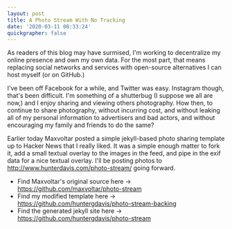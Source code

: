```yaml
---
layout: post
title: A Photo Stream With No Tracking
date: '2020-03-11 08:33:24'
quickgrapher: false
---
```




As readers of this blog may have surmised, I'm working to decentralize my online presence and own my own data. For the most part, that means replacing social networks and services with open-source alternatives I can host myself (or on GitHub.)

I've been off Facebook for a while, and Twitter was easy.  Instagram though, that's been difficult.  I'm something of a shutterbug (I suppose we all are now,) and I enjoy sharing and viewing others photography.  How then, to continue to share photography, without incurring cost, and without leaking all of my personal information to advertisers and bad actors, and without encouraging my family and friends to do the same?

Earlier today Maxvoltar posted a simple jekyll-based photo sharing template up to Hacker News that I really liked.  It was a simple enough matter to fork it, add a small textual overlay to the images in the feed, and pipe in the exif data for a nice textual overlay.  I'll be posting photos to http://www.hunterdavis.com/photo-stream/ going forward.

- Find Maxvoltar's original source here -> https://github.com/maxvoltar/photo-stream
- Find my modified template here -> https://github.com/huntergdavis/photo-stream-backing
- Find the generated jekyll site here -> https://github.com/huntergdavis/photo-stream
